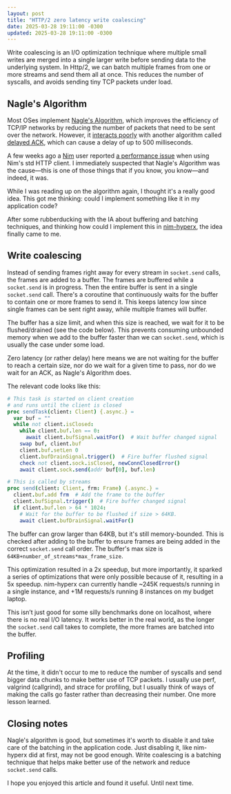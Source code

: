 ```yaml
---
layout: post
title: "HTTP/2 zero latency write coalescing"
date: 2025-03-28 19:11:00 -0300
updated: 2025-03-28 19:11:00 -0300
---
```


Write coalescing is an I/O optimization technique where multiple small writes are merged into a single larger write before sending data to the underlying system. In Http/2, we can batch multiple frames from one or more streams and send them all at once. This reduces the number of syscalls, and avoids sending tiny TCP packets under load.

## Nagle's Algorithm

Most OSes implement [Nagle's Algorithm](https://en.wikipedia.org/wiki/Nagle%27s_algorithm), which improves the efficiency of TCP/IP networks by reducing the number of packets that need to be sent over the network. However, it [interacts poorly](https://en.wikipedia.org/wiki/Nagle%27s_algorithm#Interaction_with_delayed_ACK) with another algorithm called [delayed ACK](https://en.wikipedia.org/wiki/TCP_delayed_acknowledgment), which can cause a delay of up to 500 milliseconds.

A few weeks ago a [Nim](https://nim-lang.org/) user reported [a performance issue](https://github.com/nim-lang/Nim/issues/24741) when using Nim's std HTTP client. I immediately suspected that Nagle's Algorithm was the cause—this is one of those things that if you know, you know—and indeed, it was.

While I was reading up on the algorithm again, I thought it's a really good idea. This got me thinking: could I implement something like it in my application code?

After some rubberducking with the IA about buffering and batching techniques, and thinking how could I implement this in [nim-hyperx](https://github.com/nitely/nim-hyperx), the idea finally came to me.

## Write coalescing

Instead of sending frames right away for every stream in `socket.send` calls, the frames are added to a buffer. The frames are buffered while a `socket.send` is in progress. Then the entire buffer is sent in a single `socket.send` call. There's a coroutine that continuously waits for the buffer to contain one or more frames to send it. This keeps latency low since single frames can be sent right away, while multiple frames will buffer.

The buffer has a size limit, and when this size is reached, we wait for it to be flushed/drained (see the code below). This prevents consuming unbounded memory when we add to the buffer faster than we can `socket.send`, which is usually the case under some load.

Zero latency (or rather delay) here means we are not waiting for the buffer to reach a certain size, nor do we wait for a given time to pass, nor do we wait for an ACK, as Nagle's Algorithm does.

The relevant code looks like this:

```nim
# This task is started on client creation
# and runs until the client is closed
proc sendTask(client: Client) {.async.} =
  var buf = ""
  while not client.isClosed:
    while client.buf.len == 0:
      await client.bufSignal.waitFor()  # Wait buffer changed signal
    swap buf, client.buf
    client.buf.setLen 0
    client.bufDrainSignal.trigger()  # Fire buffer flushed signal
    check not client.sock.isClosed, newConnClosedError()
    await client.sock.send(addr buf[0], buf.len)

# This is called by streams
proc send(client: Client, frm: Frame) {.async.} =
  client.buf.add frm  # Add the frame to the buffer
  client.bufSignal.trigger()  # Fire buffer changed signal
  if client.buf.len > 64 * 1024:
    # Wait for the buffer to be flushed if size > 64KB.
    await client.bufDrainSignal.waitFor()
```

The buffer can grow larger than 64KB, but it's still memory-bounded. This is checked after adding to the buffer to ensure frames are being added in the correct `socket.send` call order. The buffer's max size is `64KB+number_of_streams*max_frame_size`.

This optimization resulted in a 2x speedup, but more importantly, it sparked a series of optimizations that were only possible because of it, resulting in a 5x speedup. nim-hyperx can currently handle ~245K requests/s running in a single instance, and +1M requests/s running 8 instances on my budget laptop.

This isn’t just good for some silly benchmarks done on localhost, where there is no real I/O latency. It works better in the real world, as the longer the `socket.send` call takes to complete, the more frames are batched into the buffer.

## Profiling

At the time, it didn't occur to me to reduce the number of syscalls and send bigger data chunks to make better use of TCP packets. I usually use perf, valgrind (callgrind), and strace for profiling, but I usually think of ways of making the calls go faster rather than decreasing their number. One more lesson learned.

## Closing notes

Nagle's algorithm is good, but sometimes it's worth to disable it and take care of the batching in the application code. Just disabling it, like nim-hyperx did at first, may not be good enough. Write coalescing is a batching technique that helps make better use of the network and reduce `socket.send` calls.

I hope you enjoyed this article and found it useful. Until next time.
